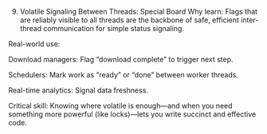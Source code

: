 9. Volatile Signaling Between Threads: Special Board
   Why learn:
   Flags that are reliably visible to all threads are the backbone of safe, efficient inter-thread communication for simple status signaling.

Real-world use:

Download managers: Flag “download complete” to trigger next step.

Schedulers: Mark work as “ready” or “done” between worker threads.

Real-time analytics: Signal data freshness.

Critical skill:
Knowing where volatile is enough—and when you need something more powerful (like locks)—lets you write succinct and effective code.

